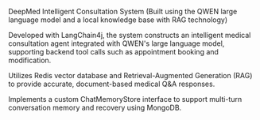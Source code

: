 DeepMed Intelligent Consultation System
(Built using the QWEN large language model and a local knowledge base with RAG technology)

Developed with LangChain4j, the system constructs an intelligent medical consultation agent integrated with QWEN's large language model, supporting backend tool calls such as appointment booking and modification.

Utilizes Redis vector database and Retrieval-Augmented Generation (RAG) to provide accurate, document-based medical Q&A responses.

Implements a custom ChatMemoryStore interface to support multi-turn conversation memory and recovery using MongoDB.
